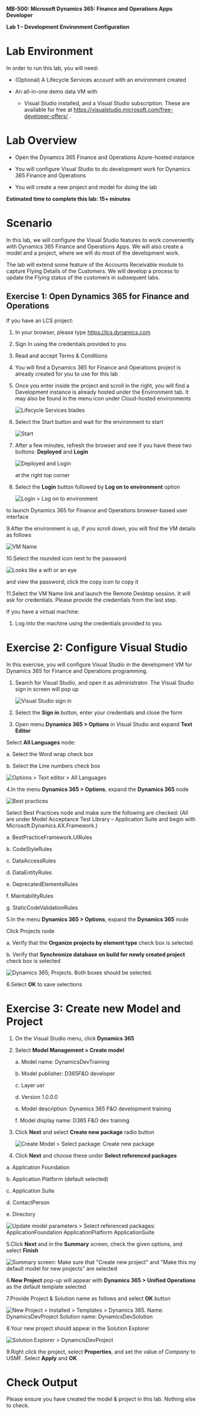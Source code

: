 **MB-500: Microsoft Dynamics 365: Finance and Operations Apps Developer**

**Lab 1 – Development Environment Configuration**

Lab Environment
===============

In order to run this lab, you will need:

-   (Optional) A Lifecycle Services account with an environment created

-   An all-in-one demo data VM with

    -   Visual Studio installed, and a Visual Studio subscription. These are
        available for free at
        <https://visualstudio.microsoft.com/free-developer-offers/> .

Lab Overview
============

-   Open the Dynamics 365 Finance and Operations Azure-hosted instance

-   You will configure Visual Studio to do development work for Dynamics 365
    Finance and Operations

-   You will create a new project and model for doing the lab

**Estimated time to complete this lab: 15+ minutes**

Scenario
========

In this lab, we will configure the Visual Studio features to work conveniently
with Dynamics 365 Finance and Operations Apps. We will also create a model and a
project, where we will do most of the development work.

The lab will extend some feature of the Accounts Receivable module to capture
Flying Details of the Customers. We will develop a process to update the Flying
status of the customers in subsequent labs.

Exercise 1: Open Dynamics 365 for Finance and Operations
--------------------------------------------------------

If you have an LCS project:

1.  In your browser, please type <https://lcs.dynamics.com>

2.  Sign In using the credentials provided to you

3.  Read and accept Terms & Conditions

4.  You will find a Dynamics 365 for Finance and Operations project is already
    created for you to use for this lab

5.  Once you enter inside the project and scroll in the right, you will find a
    Development instance is already hosted under the Environment tab. It may
    also be found in the menu icon under Cloud-hosted environments

    ![Lifecycle Services blades](Images/Lab1Ex1Step5.png)

6.  Select the Start button and wait for the environment to start

    ![Start](Images/Lab1Ex1Step6.png)

    

7.  After a few minutes, refresh the browser and see if you have these two buttons: **Deployed** and **Login**

    ![Deployed and Login](Images/Lab1Ex1Step7.png)

    at the right top corner

8.  Select the **Login** button followed by **Log on to environment** option

    ![Login \> Log on to environment](Images/Lab1Ex1Step8.png)

 to launch Dynamics 365 for Finance and Operations browser-based user interface

9.After the environment is up, if you scroll down, you will find the VM details as follows

![VM Name](Images/Lab1Ex1Step9.png)

10.Select the rounded icon next to the password

   ![Looks like a wifi or an eye](Images/Lab1Ex1Step10.png)

   and view the password; click the copy icon to copy it

11.Select the VM Name link and launch the Remote Desktop session. It will ask
    for credentials. Please provide the credentials from the last step.

If you have a virtual machine:

1.  Log into the machine using the credentials provided to you.

Exercise 2: Configure Visual Studio 
====================================

In this exercise, you will configure Visual Studio in the development VM for
Dynamics 365 for Finance and Operations programming.

1.  Search for Visual Studio, and open it as administrator. The Visual Studio sign in screen
    will pop up

    ![Visual Studio sign in ](Images/Lab1Ex2Step1.png)

2.  Select the **Sign in** button, enter your credentials and close the form

3.  Open menu **Dynamics 365 \> Options** in Visual Studio and expand **Text
    Editor**

   Select **All Languages** node:

   a.  Select the Word wrap check box

   b.  Select the Line numbers check box

   ![Options \> Text editor \> All Languages](Images/Lab1Ex2Step3.png)

4.In the menu **Dynamics 365 \> Options**, expand the **Dynamics 365** node

![Best practices](Images/Lab1Ex2Step4.png)

Select Best Practices node and make sure the following are checked: (All are
under Model Acceptance Test Library – Application Suite and begin with
Microsoft.Dynamics.AX.Framework.)

a.  BestPracticeFramework.UIRules

b.  CodeStyleRules

c.  DataAccessRules

d.  DataEntityRules

e.  DeprecatedElementsRules

f.  MaintabilityRules

g.  StaticCodeValidationRules

5.In the menu **Dynamics 365 \> Options**, expand the **Dynamics 365** node

   Click Projects node

   a.  Verify that the **Organize projects by element type** check box is
        selected

   b.  Verify that **Synchronize database on build for newly created project**
        check box is selected

![Dynamics 365; Projects. Both boxes should be selected.](Images/Lab1Ex2Step5.png)


6.Select **OK** to save selections

Exercise 3: Create new Model and Project
========================================

1.  On the Visual Studio menu, click **Dynamics 365**

2.  Select **Model Management \> Create model**

    a.  Model name: DynamicsDevTraining

    b.  Model publisher: D365F&O developer

    c.  Layer usr

    d.  Version 1.0.0.0

    e.  Model description: Dynamics 365 F&O development training

    f.  Model display name: D365 F&O dev training

3.  Click **Next** and select **Create new package** radio button

    ![Create Model \> Select package: Create new package](Images/Lab1Ex3Step3.png)

4.  Click **Next** and choose these under **Select referenced packages**

   a.  Application Foundation

   b.  Application Platform (default selected)

   c.  Application Suite

   d.  ContactPerson

   e.  Directory

   ![Update model parameters \> Select referenced packages: ApplicationFoundation ApplicationPlatform ApplicationSuite](Images/Lab1Ex3Step4.png)

5.Click **Next** and in the **Summary** screen, check the given options, and
    select **Finish**

   ![Summary screen: Make sure that "Create new project" and "Make this my default model for new projects" are selected](Images/Lab1Ex3Step5.png)

6.**New Project** pop-up will appear with **Dynamics 365 \> Unified
    Operations** as the default template selected

7.Provide Project & Solution name as follows and select **OK** button

   ![New Project \> Installed \> Templates \> Dynamics 365. Name: DynamicsDevProject Solution name: DynamicsDevSolution](Images/Lab1Ex3Step7.png)

8.Your new project should appear in the Solution Explorer

   ![Solution Explorer \> DynamcisDevProject](Images/Lab1Ex3Step8.png)

9.Right click the project, select **Properties**, and set the value of
    *Company* to USMF. Select **Apply** and **OK**

Check Output
============

Please ensure you have created the model & project in this lab. Nothing else to
check.
